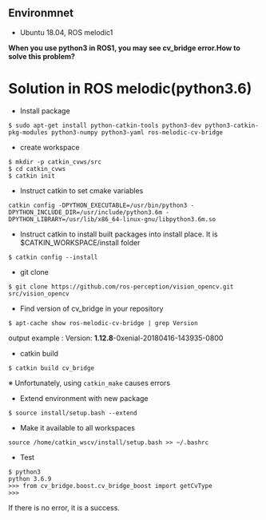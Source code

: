## Environmnet

- Ubuntu 18.04, ROS melodic1

**When you use python3 in ROS1, you may see cv_bridge error.How to solve this problem?**

# Solution in ROS melodic(python3.6)

- Install package
```
$ sudo apt-get install python-catkin-tools python3-dev python3-catkin-pkg-modules python3-numpy python3-yaml ros-melodic-cv-bridge
```


- create workspace
```
$ mkdir -p catkin_cvws/src
$ cd catkin_cvws
$ catkin init
```

- Instruct catkin to set cmake variables
```
catkin config -DPYTHON_EXECUTABLE=/usr/bin/python3 -DPYTHON_INCLUDE_DIR=/usr/include/python3.6m -DPYTHON_LIBRARY=/usr/lib/x86_64-linux-gnu/libpython3.6m.so
```

- Instruct catkin to install built packages into install place. It is $CATKIN_WORKSPACE/install folder
```
$ catkin config --install
```

- git clone
```
$ git clone https://github.com/ros-perception/vision_opencv.git src/vision_opencv
```

- Find version of cv_bridge in your repository
```
$ apt-cache show ros-melodic-cv-bridge | grep Version
```
output example : Version: **1.12.8**-0xenial-20180416-143935-0800

- catkin build
```
$ catkin build cv_bridge
```
※ Unfortunately, using ```catkin_make``` causes errors

- Extend environment with new package
```
$ source install/setup.bash --extend
```
- Make it available to all workspaces
```
source /home/catkin_wscv/install/setup.bash >> ~/.bashrc
```
- Test
```
$ python3
python 3.6.9
>>> from cv_bridge.boost.cv_bridge_boost import getCvType
>>>
```

If there is no error, it is a success.
